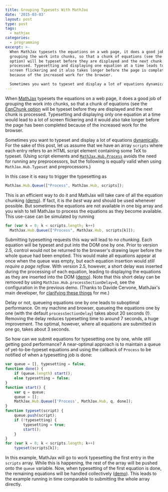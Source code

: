 ```yaml
---
title: Grouping Typesets With MathJax
date: '2015-03-03'
layout: post
type: post
tags:
  - mathjax
categories:
  - programming
excerpt: >-
  When MathJax typesets the equations on a web page, it does a good job of
  grouping the work into chunks, so that a chunk of equations (see the EqnChunk
  option) will be typeset before they are displayed and the next chunk is
  processed. Typesetting and displaying one equation at a time leads to a lot of
  screen flickering and it also takes longer before the page is completed
  because of the increased work for the browser.

  Sometimes you want to typeset and display a lot of equations dynamically [...]
---
```

When [MathJax](http://mathjax.org) typesets the equations on a web page, it does a good job of grouping the work into chunks, so that a chunk of equations (see the [EqnChunk option](http://docs.mathjax.org/en/v2.5-latest/options/HTML-CSS.html) will be typeset before they are displayed and the next chunk is processed. Typesetting and displaying only one equation at a time would lead to a lot of screen flickering and it would also take longer before the page has been completed because of the increased work for the browser.

Sometimes you want to typeset and display a lot of equations [dynamically](http://docs.mathjax.org/en/v2.5-latest/typeset.html). For the sake of this post, let us assume that we have an array `scripts` where each entry refers to an HTML script element containing some TeX to typeset. (Using script elements and [`MathJax.Hub.Process`](http://docs.mathjax.org/en/v2.5-latest/api/hub.html#Process) avoids the need for running any preprocessors, but the following is equally valid when using `MathJax.Hub.Typeset` and preprocessors.)

In this case it is easy to trigger the typesetting as

``` javascript
MathJax.Hub.Queue(["Process", MathJax.Hub, scripts]);
```

This is an efficient way to do it and MathJax will take care of all the equation chunking ([demo](http://jsfiddle.net/janmr/g870rjLp/1/)). If fact, it is *the best* way and should be used whenever possible. But sometimes the equations are not available in one big array and you wish to tell MathJax to process the equations as they become available. This use-case can be simulated by running

``` javascript
for (var k = 0; k < scripts.length; k++)
  MathJax.Hub.Queue(["Process", MathJax.Hub, scripts[k]]);
```

Submitting typesetting requests this way will lead to *no chunking*. Each equation will be typeset and put into the DOM one by one. Prior to version 2.5, control would not be returned to the browser's drawing layer before the whole queue had been emptied. This would make all equations appear at once when the queue was empty, but each equation insertion would *still require a page reflow*. With version 2.5, however, a short delay was inserted during the processing of each equation, leading to displaying the equations as they are inserted into the DOM ([demo](http://jsfiddle.net/janmr/c5tcvzyL/)). Note that this short delay can be removed by using `MathJax.Hub.processSectionDelay=0`, see the configuration in the previous demo. (Thanks to Davide Cervone, MathJax's main developer, for [clarifying these things](https://groups.google.com/d/msg/mathjax-dev/1QsO1B6OZ40/MLOAeaPzNFkJ) for me.)

Delay or not, queueing equations one by one leads to suboptimal performance. On my machine and browser, queueing the equations one by one (with the default `processSectionDelay`) takes about 20 seconds (!). Removing the delay reduces typesetting time to around 7 seconds, a huge improvement. The optimal, however, where all equations are submitted in one go, takes about 3 seconds.

So how can we submit equations for typesetting one by one, while still getting good performance? A near-optimal approach is to maintain a queue of yet-to-be-typeset equations and using the callback of `Process` to be notified of when a typesetting job is done:

``` javascript
var queue = [], typesetting = false;
function done() {
    if (queue.length) start();
    else typesetting = false;
}
function start() {
    var q = queue;
    queue = [];
    MathJax.Hub.Queue(['Process', MathJax.Hub, q, done]);
}
function typeset(script) {
    queue.push(script);
    if (!typesetting) {
        typesetting = true;
        start();
    }
}
for (var k = 0; k < scripts.length; k++)
    typeset(scripts[k]);
```

In this example, MathJax will go to work typesetting the first entry in the `scripts` array. While this is happening, the rest of the array will be pushed onto the `queue` variable. Now, when typesetting of the first equation is done, the remaining equations will be handled collectively ([demo](http://jsfiddle.net/janmr/6vk0v0cq/2/)). This leads to the example running in time comparable to submitting the whole array directly.
